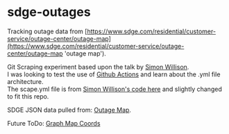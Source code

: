 # sdge-outages

Tracking outage data from [https://www.sdge.com/residential/customer-service/outage-center/outage-map](https://www.sdge.com/residential/customer-service/outage-center/outage-map 'outage map').

Git Scraping experiment based upon the talk by [Simon Willison](https://simonwillison.net/2021/Mar/5/git-scraping/ 'Git scraping, the five minute lightning talk').\
I was looking to test the use of [Github Actions](https://www.actionsbyexample.com/ 'GitHub Actions by Example') and learn about the .yml file architecture.\
The scape.yml file is from [Simon Willison's code here](https://github.com/simonw/ca-fires-history/blob/main/.github/workflows/scrape.yml 'scrape.yml') and slightly changed to fit this repo.

SDGE JSON data pulled from: [Outage Map](https://www.sdge.com/residential/customer-service/outage-center/outage-map-locations-json 'scrape.yml').

Future ToDo: [Graph Map Coords](https://twitter.com/simonw/status/1188612640651661312?s=20&t=DuF6xgum6JauRPpgEu_nFw)
